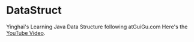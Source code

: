 # DataStruct
Yinghai's Learning Java Data Structure following atGuiGu.com
Here's the [YouTube Video](https://www.youtube.com/watch?v=BVtO_Oi3VMc&list=PLmOn9nNkQxJFvyhDYx0ya4F75uTtUHA_f).
